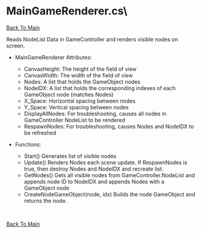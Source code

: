 # MainGameRenderer.cs\
[Back To Main](/README.md)

Reads NodeList Data in GameController and renders visible nodes on screen.

* MainGameRenderer Attributes:
  * CanvasHeight: The height of the field of view
  * CanvasWidth: The width of the field of view
  * Nodes: A list that holds the GameObject nodes
  * NodeIDX: A list that holds the corresponding indexes of each GameObject node (matches Nodes)
  * X_Space: Horizontal spacing between nodes
  * Y_Space: Vertical spacing between nodes
  * DisplayAllNodes: For troubleshooting, causes all nodes in GameController NodeList to be rendered
  * RespawnNodes: For troubleshooting, causes Nodes and NodeIDX to be refreshed

* Functions:
  * Start()
  Generates list of visible nodes
  * Update()
  Renders Nodes each scene update. If RespawnNodes is true, then destroy Nodes and NodeIDX and recreate list.
  * GetNodes()
  Gets all visible nodes from GameController.NodeList and appends node ID to NodeIDX and appends Nodes with a GameObject node
  * CreateNodeGameObject(node, idx)
  Builds the node GameObject and returns the node.

</br>

[Back To Main](/README.md)